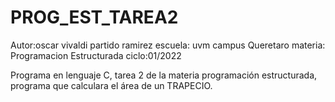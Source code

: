 # PROG_EST_TAREA2
Autor:oscar vivaldi partido ramirez 
escuela: uvm campus Queretaro
materia: Programacion Estructurada
ciclo:01/2022

Programa en lenguaje C, tarea 2 de la materia programación estructurada, programa que calculara el área de un TRAPECIO.
